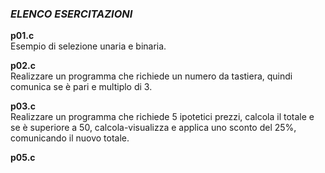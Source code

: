 ### *ELENCO ESERCITAZIONI*

**p01.c**  
Esempio di selezione unaria e binaria.

**p02.c**  
Realizzare un programma che richiede un numero da tastiera, quindi comunica se è pari e multiplo di 3.

**p03.c**  
Realizzare un programma che richiede 5 ipotetici prezzi, calcola il totale e se è superiore a 50, calcola-visualizza e applica uno sconto del 25%, comunicando il nuovo totale.

**p05.c**  
